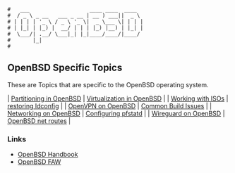 ```text
#   ___                   ____ ____  ____
#  / _ \ _ __   ___ _ __ | __ ) ___||  _ \
# | | | | '_ \ / _ \ '_ \|  _ \___ \| | | |
# | |_| | |_) |  __/ | | | |_) |__) | |_| |
#  \___/| .__/ \___|_| |_|____/____/|____/
#       |_|
#
```

OpenBSD Specific Topics
-----------------------

These are Topics that are specific to the OpenBSD operating system.

| [Partitioning in OpenBSD](OpenBSD_Partitioning) | [Virtualization in OpenBSD](vmm)    |
| [Working with ISOs](openbsd-iso)                | [restoring ldconfig](ldconfig)      |
| [OpenVPN on OpenBSD](open-openvpn)              | [Common Build Issues](build-issues) |
| [Networking on OpenBSD](openbsd-net)            | [Configuring pfstatd](pfstatd)      |
| [Wireguard on OpenBSD](openbsd-wireguard)       | [OpenBSD net routes](openbsd-route) |

### Links

- [OpenBSD Handbook](https://www.openbsdhandbook.com/)
- [OpenBSD FAW](https://openbsd.org/faq)
